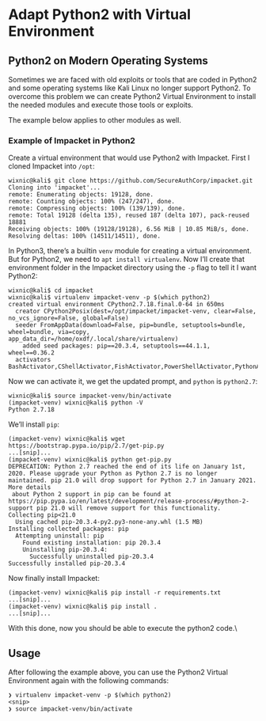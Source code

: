 # Adapt Python2 with Virtual Environment

## Python2 on Modern Operating Systems

Sometimes we are faced with old exploits or tools that are coded in Python2 and some operating systems like Kali Linux no longer support Python2. To overcome this problem we can create Python2 Virtual Environment to install the needed modules and execute those tools or exploits.

The example below applies to other modules as well.

### Example of Impacket in Python2

Create a virtual environment that would use Python2 with Impacket. First I cloned Impacket into `/opt`:

```
wixnic@kali$ git clone https://github.com/SecureAuthCorp/impacket.git                               
Cloning into 'impacket'...
remote: Enumerating objects: 19128, done.
remote: Counting objects: 100% (247/247), done.
remote: Compressing objects: 100% (139/139), done.
remote: Total 19128 (delta 135), reused 187 (delta 107), pack-reused 18881
Receiving objects: 100% (19128/19128), 6.56 MiB | 10.85 MiB/s, done.
Resolving deltas: 100% (14511/14511), done.
```

In Python3, there’s a builtin `venv` module for creating a virtual environment. But for Python2, we need to `apt install virtualenv`. Now I’ll create that environment folder in the Impacket directory using the `-p` flag to tell it I want Python2:

```
wixnic@kali$ cd impacket
wixnic@kali$ virtualenv impacket-venv -p $(which python2)
created virtual environment CPython2.7.18.final.0-64 in 650ms
  creator CPython2Posix(dest=/opt/impacket/impacket-venv, clear=False, no_vcs_ignore=False, global=False) 
  seeder FromAppData(download=False, pip=bundle, setuptools=bundle, wheel=bundle, via=copy, app_data_dir=/home/oxdf/.local/share/virtualenv)
    added seed packages: pip==20.3.4, setuptools==44.1.1, wheel==0.36.2
  activators BashActivator,CShellActivator,FishActivator,PowerShellActivator,PythonActivator
```

Now we can activate it, we get the updated prompt, and `python` is `python2.7`:

```
wixnic@kali$ source impacket-venv/bin/activate
(impacket-venv) wixnic@kali$ python -V
Python 2.7.18
```

We’ll install `pip`:

```
(impacket-venv) wixnic@kali$ wget https://bootstrap.pypa.io/pip/2.7/get-pip.py
...[snip]...
(impacket-venv) wixnic@kali$ python get-pip.py
DEPRECATION: Python 2.7 reached the end of its life on January 1st, 2020. Please upgrade your Python as Python 2.7 is no longer maintained. pip 21.0 will drop support for Python 2.7 in January 2021. More details
 about Python 2 support in pip can be found at https://pip.pypa.io/en/latest/development/release-process/#python-2-support pip 21.0 will remove support for this functionality.
Collecting pip<21.0
  Using cached pip-20.3.4-py2.py3-none-any.whl (1.5 MB)
Installing collected packages: pip
  Attempting uninstall: pip
    Found existing installation: pip 20.3.4
    Uninstalling pip-20.3.4:
      Successfully uninstalled pip-20.3.4
Successfully installed pip-20.3.4
```

Now finally install Impacket:

```
(impacket-venv) wixnic@kali$ pip install -r requirements.txt
...[snip]...
(impacket-venv) wixnic@kali$ pip install .
...[snip]...
```

With this done, now you should be able to execute the python2 code.\


## Usage

After following the example above, you can use the Python2 Virtual Environment again with the following commands:

```
❯ virtualenv impacket-venv -p $(which python2)
<snip>
❯ source impacket-venv/bin/activate
```

